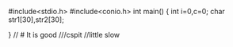 #include<stdio.h>
#include<conio.h>
int main()
{
    int i=0,c=0;
    char str1[30],str2[30];
    
}
   // # It is good
    ///cspit
    //little slow 
